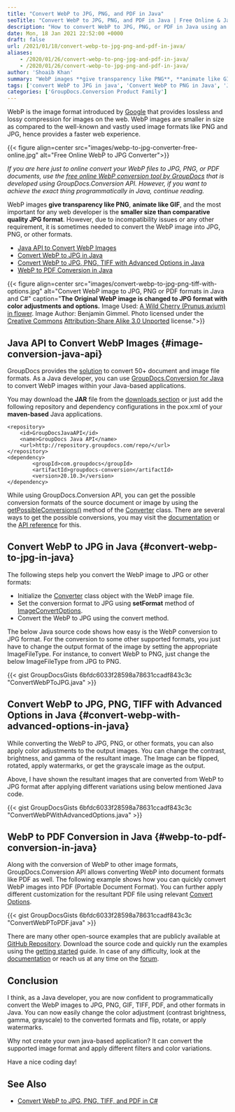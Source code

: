 ```yaml
---
title: "Convert WebP to JPG, PNG, and PDF in Java"
seoTitle: "Convert WebP to JPG, PNG, and PDF in Java | Free Online & Java"
description: "How to convert WebP to JPG, PNG, or PDF in Java using an open-source document conversion API. Convert WebP online for free. Running examples are available."
date: Mon, 18 Jan 2021 22:52:00 +0000
draft: false
url: /2021/01/18/convert-webp-to-jpg-png-and-pdf-in-java/
aliases:
    - /2020/01/26/convert-webp-to-png-jpg-and-pdf-in-java/
    - /2020/01/26/convert-webp-to-jpg-png-and-pdf-in-java/
author: 'Shoaib Khan'
summary: "WebP images **give transparency like PNG**, **animate like GIF**, and the most important for any web developer is the **smaller size than comparative quality JPG format**. However, due to incompatibility issues or any other requirement, it is sometimes needed to convert the WebP image into JPG, PNG, or other formats."
tags: ['convert WebP to JPG in java', 'Convert WebP to PNG in Java', 'Java Convert WebP', 'Java WebP to JPG', 'Java WebP to PDF', 'Java WebP to PNG']
categories: ['GroupDocs.Conversion Product Family']
---
```


WebP is the image format introduced by [Google][1] that provides lossless and lossy compression for images on the web. WebP images are smaller in size as compared to the well-known and vastly used image formats like PNG and JPG, hence provides a faster web experience.


{{< figure align=center src="images/webp-to-jpg-converter-free-online.jpg" alt="Free Online WebP to JPG Converter">}}


_If you are here just to online convert your WebP files to JPG, PNG, or PDF documents, use the [free online WebP conversion tool by GroupDocs][2] that is developed using GroupDocs.Conversion API. However, if you want to achieve the exact thing programmatically in Java, continue reading._

WebP images **give transparency like PNG**, **animate like GIF**, and the most important for any web developer is the **smaller size than comparative quality JPG format**. However, due to incompatibility issues or any other requirement, it is sometimes needed to convert the WebP image into JPG, PNG, or other formats.

*   [Java API to Convert WebP Images][3]
*   [Convert WebP to JPG in Java][4]
*   [Convert WebP to JPG, PNG, TIFF with Advanced Options in Java][5]
*   [WebP to PDF Conversion in Java][6]



{{< figure align=center src="images/convert-webp-to-jpg-png-tiff-with-options.jpg" alt="Convert WebP image to JPG, PNG or PDF formats in Java and C#" caption="**The Original WebP image is changed to JPG format with color adjustments and options.** Image Used: [A Wild Cherry (Prunus avium) in flower][7]. Image Author: Benjamin Gimmel. Photo licensed under the [Creative Commons][8] [Attribution-Share Alike 3.0 Unported][9] license.">}}


## Java API to Convert WebP Images {#image-conversion-java-api}

GroupDocs provides the [solution][10] to convert 50+ document and image file formats. As a Java developer, you can use [GroupDocs.Conversion for Java][11] to convert WebP images within your Java-based applications.

You may download the **JAR** file from the [downloads section][12] or just add the following repository and dependency configurations in the pox.xml of your **maven-based** Java applications.

```
<repository>
	<id>GroupDocsJavaAPI</id>
	<name>GroupDocs Java API</name>
	<url>http://repository.groupdocs.com/repo/</url>
</repository>
<dependency>
        <groupId>com.groupdocs</groupId>
        <artifactId>groupdocs-conversion</artifactId>
        <version>20.10.3</version> 
</dependency>
```

While using GroupDocs.Conversion API, you can get the possible conversion formats of the source document or image by using the [getPossibleConversions()][13]  method of the [Converter][14] class. There are several ways to get the possible conversions, you may visit the [documentation][15] or the [API reference][16] for this.

## Convert WebP to JPG in Java {#convert-webp-to-jpg-in-java}

The following steps help you convert the WebP image to JPG or other formats:

*   Initialize the [Converter][17] class object with the WebP image file.
*   Set the conversion format to JPG using **setFormat** method of [ImageConvertOptions][18].
*   Convert the WebP to JPG using the convert method.

The below Java source code shows how easy is the WebP conversion to JPG format. For the conversion to some other supported formats, you just have to change the output format of the image by setting the appropriate ImageFileType. For instance, to convert WebP to PNG, just change the below ImageFileType from JPG to PNG.

{{< gist GroupDocsGists 6bfdc6033f28598a78631ccadf843c3c "ConvertWebPToJPG.java" >}}

## Convert WebP to JPG, PNG, TIFF with Advanced Options in Java {#convert-webp-with-advanced-options-in-java}

While converting the WebP to JPG, PNG, or other formats, you can also apply color adjustments to the output images. You can change the contrast, brightness, and gamma of the resultant image. The Image can be flipped, rotated, apply watermarks, or get the grayscale image as the output.

Above, I have shown the resultant images that are converted from WebP to JPG format after applying different variations using below mentioned Java code.

{{< gist GroupDocsGists 6bfdc6033f28598a78631ccadf843c3c "ConvertWebPWithAdvancedOptions.java" >}}

## WebP to PDF Conversion in Java {#webp-to-pdf-conversion-in-java}

Along with the conversion of WebP to other image formats, GroupDocs.Conversion API allows converting WebP into document formats like PDF as well. The following example shows how you can quickly convert WebP images into PDF (Portable Document Format). You can further apply different customization for the resultant PDF file using relevant [Convert Options][19].

{{< gist GroupDocsGists 6bfdc6033f28598a78631ccadf843c3c "ConvertWebPToPDF.java" >}}

There are many other open-source examples that are publicly available at [GitHub Repository][20]. Download the source code and quickly run the examples using the [getting started][21] guide. In case of any difficulty, look at the [documentation][22] or reach us at any time on the [forum][23].

## Conclusion

I think, as a Java developer, you are now confident to programmatically convert the WebP images to JPG, PNG, GIF, TIFF, PDF, and other formats in Java. You can now easily change the color adjustment (contrast brightness, gamma, grayscale) to the converted formats and flip, rotate, or apply watermarks.

Why not create your own java-based application? It can convert the supported image format and apply different filters and color variations.

Have a nice coding day!

## See Also

*   [Convert WebP to JPG, PNG, TIFF, and PDF in C#][24]







[1]: https://developers.google.com/speed/webp
[2]: https://products.groupdocs.app/conversion/webp-to-jpg
[3]: #image-conversion-java-api
[4]: #convert-webp-to-jpg-in-java
[5]: #convert-webp-with-advanced-options-in-java
[6]: #webp-to-pdf-conversion-in-java
[7]: http://commons.wikimedia.org/wiki/File:Fr%C3%BChling_bl%C3%BChender_Kirschenbaum.jpg
[8]: http://en.wikipedia.org/wiki/en:Creative_Commons
[9]: http://creativecommons.org/licenses/by-sa/3.0/deed.en
[10]: https://products.groupdocs.com/conversion
[11]: https://products.groupdocs.com/conversion/java
[12]: https://downloads.groupdocs.com/conversion/java
[13]: https://apireference.groupdocs.com/conversion/java/com.groupdocs.conversion/Converter#getAllPossibleConversions()
[14]: https://apireference.groupdocs.com/conversion/java/com.groupdocs.conversion/Converter
[15]: https://docs.groupdocs.com/conversion/java/get-possible-conversions/
[16]: https://apireference.groupdocs.com/conversion/java/com.groupdocs.conversion/Converter#getPossibleConversions()
[17]: https://apireference.groupdocs.com/conversion/java/com.groupdocs.conversion/Converter
[18]: https://apireference.groupdocs.com/conversion/java/com.groupdocs.conversion.options.convert/ImageConvertOptions
[19]: https://apireference.groupdocs.com/conversion/java/com.groupdocs.conversion.options.convert/package-frame
[20]: https://github.com/groupdocs-conversion/GroupDocs.Conversion-for-Java
[21]: https://docs.groupdocs.com/display/conversionjava/Getting+Started
[22]: https://docs.groupdocs.com/display/conversionjava/Home
[23]: https://forum.groupdocs.com/c/conversion
[24]: https://blog.groupdocs.com/2020/06/30/convert-webp-to-jpg-png-tiff-and-pdf-in-csharp/

